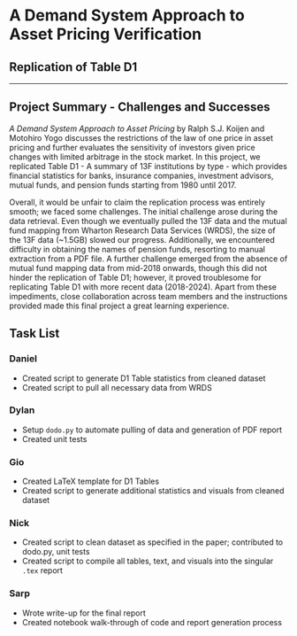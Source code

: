 # A Demand System Approach to Asset Pricing Verification

## Replication of Table D1

---

## Project Summary - Challenges and Successes

*A Demand System Approach to Asset Pricing* by Ralph S.J. Koijen and Motohiro Yogo discusses the restrictions of the law of one price in asset pricing and further evaluates the sensitivity of investors given price changes with limited arbitrage in the stock market. In this project, we replicated Table D1 - A summary of 13F institutions by type - which provides financial statistics for banks, insurance companies, investment advisors, mutual funds, and pension funds starting from 1980 until 2017.

Overall, it would be unfair to claim the replication process was entirely smooth; we faced some challenges. The initial challenge arose during the data retrieval. Even though we eventually pulled the 13F data and the mutual fund mapping from Wharton Research Data Services (WRDS), the size of the 13F data (~1.5GB) slowed our progress. Additionally, we encountered difficulty in obtaining the names of pension funds, resorting to manual extraction from a PDF file. A further challenge emerged from the absence of mutual fund mapping data from mid-2018 onwards, though this did not hinder the replication of Table D1; however, it proved troublesome for replicating Table D1 with more recent data (2018-2024). Apart from these impediments, close collaboration across team members and the instructions provided made this final project a great learning experience.

## Task List

### Daniel

- Created script to generate D1 Table statistics from cleaned dataset
- Created script to pull all necessary data from WRDS

### Dylan

- Setup `dodo.py` to automate pulling of data and generation of PDF report
- Created unit tests

### Gio

- Created LaTeX template for D1 Tables
- Created script to generate additional statistics and visuals from cleaned dataset

### Nick

- Created script to clean dataset as specified in the paper; contributed to dodo.py, unit tests
- Created script to compile all tables, text, and visuals into the singular `.tex` report

### Sarp

- Wrote write-up for the final report
- Created notebook walk-through of code and report generation process
